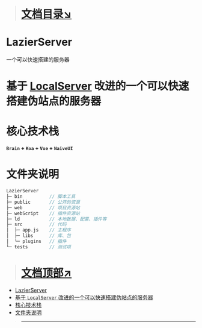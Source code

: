 > # <a id="文档顶部" href="#文档目录">文档目录↘</a>

# LazierServer
一个可以快速搭建的服务器

# 基于 [LocalServer](#lazierserver) 改进的一个可以快速搭建伪站点的服务器

# 核心技术栈
**`Brain` + `Koa` + `Vue` + `NaiveUI`**

# 文件夹说明
```c
LazierServer
├─ bin          // 脚本工具
├─ public       // 公开的资源
├─ web          // 项目资源站
├─ webScript    // 插件资源站
├─ ld           // 本地数据、配置、插件等 
├─ src          // 代码
│  ├─ app.js    // 主程序
│  ├─ libs      // 库、包
│  └─ plugins   // 插件
└─ tests        // 测试项
```

> # <a id="文档目录" href="#文档顶部">文档顶部↗</a>
- [LazierServer](#lazierserver)
- [基于 `LocalServer` 改进的一个可以快速搭建伪站点的服务器](#基于-localserver-改进的一个可以快速搭建伪站点的服务器)
- [核心技术栈](#核心技术栈)
- [文件夹说明](#文件夹说明)
> ---